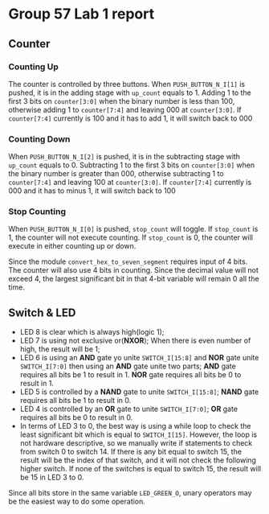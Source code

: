 # Group 57 Lab 1 report
## Counter
### Counting Up
The counter is controlled by three buttons. When `PUSH_BUTTON_N_I[1]` is pushed, it is in the adding stage with `up_count` equals to 1. Adding 1 to the first 3 bits on `counter[3:0]` when the binary number is less than 100, otherwise adding 1 to `counter[7:4]` and leaving 000 at `counter[3:0]`. If `counter[7:4]` currently is 100 and it has to add 1, it will switch back to 000

### Counting Down
When `PUSH_BUTTON_N_I[2]` is pushed, it is in the subtracting stage with `up_count` equals to 0. Subtracting 1 to the first 3 bits on `counter[3:0]` when the binary number is greater than 000, otherwise subtracting 1 to `counter[7:4]` and leaving 100 at `counter[3:0]`. If `counter[7:4]` currently is 000 and it has to minus 1, it will switch back to 100

### Stop Counting
When `PUSH_BUTTON_N_I[0]` is pushed, `stop_count` will toggle. If `stop_count` is 1, the counter will not execute counting. If `stop_count` is 0, the counter will execute in either counting up or down. 

Since the module `convert_hex_to_seven_segment` requires input of 4 bits.  The counter will also use 4 bits in counting. Since the decimal value will not exceed 4, the largest significant bit in that 4-bit variable will remain 0 all the time. 

## Switch & LED

- LED 8 is clear which is always high(logic 1); 
- LED 7 is using not exclusive or(**NXOR**); When there is even number of high, the result will be 1; 
- LED 6 is using an **AND** gate yo unite `SWITCH_I[15:8]` and **NOR** gate unite `SWITCH_I[7:0]` then using an **AND** gate unite two parts; **AND** gate requires all bits be 1 to result in 1. **NOR** gate requires all bits be 0 to result in 1. 
- LED 5 is controlled by a **NAND** gate to unite `SWITCH_I[15:8]`; **NAND** gate requires all bits be 1 to result in 0.
- LED 4 is controlled by an **OR** gate to unite `SWITCH_I[7:0]`; **OR** gate requires all bits be 0 to result in 0.
- In terms of LED 3 to 0, the best way is using a while loop to check the least significant bit which is equal to `SWITCH_I[15]`. However, the loop is not hardware descriptive, so we manually write if statements to check from switch 0 to switch 14.  If there is any bit equal to switch 15, the result will be the index of that switch, and it will not check the following higher switch.  If none of the switches is equal to switch 15, the result will be 15 in LED 3 to 0.

Since all bits store in the same variable `LED_GREEN_O`, unary operators may be the easiest way to do some operation.
